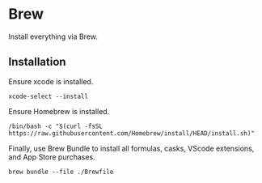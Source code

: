 # Brew

Install everything via Brew.

## Installation

Ensure xcode is installed.

```
xcode-select --install
```

Ensure Homebrew is installed.

```
/bin/bash -c "$(curl -fsSL https://raw.githubusercontent.com/Homebrew/install/HEAD/install.sh)"
```

Finally, use Brew Bundle to install all formulas, casks, VScode extensions, and App Store purchases.

```
brew bundle --file ./Brewfile
```
